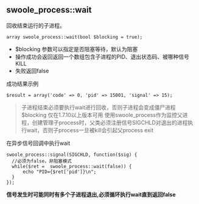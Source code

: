 ## swoole_process::wait
回收结束运行的子进程。

~~~
array swoole_process::wait(bool $blocking = true);
~~~
* $blocking 参数可以指定是否阻塞等待，默认为阻塞
* 操作成功会返回返回一个数组包含子进程的PID、退出状态码、被哪种信号KILL
* 失败返回false

成功结果示例
~~~
$result = array('code' => 0, 'pid' => 15001, 'signal' => 15);
~~~

> 子进程结束必须要执行wait进行回收，否则子进程会变成僵尸进程
> $blocking 仅在1.7.10以上版本可用
> 使用swoole_process作为监控父进程，创建管理子process时，父类必须注册信号SIGCHLD对退出的进程执行wait，否则子process一旦被kill会引起父process exit

在异步信号回调中执行wait
~~~
swoole_process::signal(SIGCHLD, function($sig) {
  //必须为false，非阻塞模式
  while($ret =  swoole_process::wait(false)) {
      echo "PID={$ret['pid']}\n";
  }
});
~~~
**信号发生时可能同时有多个子进程退出,必须循环执行wait直到返回false**